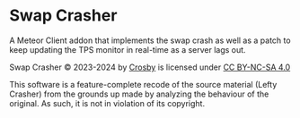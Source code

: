 # Swap Crasher

A Meteor Client addon that implements the swap crash as well as a patch to keep updating the TPS monitor in real-time as a server lags out.

Swap Crasher © 2023-2024 by [Crosby](https://github.com/RacoonDog) is licensed under [CC BY-NC-SA 4.0](https://github.com/RacoonDog/SwapCrasher/blob/master/LICENSE)

This software is a feature-complete recode of the source material (Lefty Crasher) from the grounds up made by analyzing the behaviour of the original. As such, it is not in violation of its copyright.
